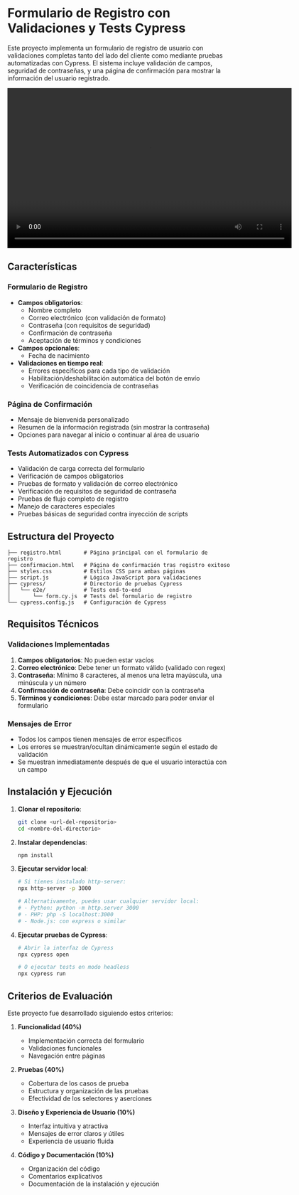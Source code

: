 # Formulario de Registro con Validaciones y Tests Cypress

Este proyecto implementa un formulario de registro de usuario con validaciones completas tanto del lado del cliente como mediante pruebas automatizadas con Cypress. El sistema incluye validación de campos, seguridad de contraseñas, y una página de confirmación para mostrar la información del usuario registrado.

<video width="640" height="360" controls>
  <source src="prueba.mp4" type="video/mp4">
  Tu navegador no soporta la etiqueta de video.
</video>

## Características

### Formulario de Registro
- **Campos obligatorios**:
  - Nombre completo
  - Correo electrónico (con validación de formato)
  - Contraseña (con requisitos de seguridad)
  - Confirmación de contraseña
  - Aceptación de términos y condiciones
- **Campos opcionales**:
  - Fecha de nacimiento
- **Validaciones en tiempo real**:
  - Errores específicos para cada tipo de validación
  - Habilitación/deshabilitación automática del botón de envío
  - Verificación de coincidencia de contraseñas

### Página de Confirmación
- Mensaje de bienvenida personalizado
- Resumen de la información registrada (sin mostrar la contraseña)
- Opciones para navegar al inicio o continuar al área de usuario

### Tests Automatizados con Cypress
- Validación de carga correcta del formulario
- Verificación de campos obligatorios
- Pruebas de formato y validación de correo electrónico
- Verificación de requisitos de seguridad de contraseña
- Pruebas de flujo completo de registro
- Manejo de caracteres especiales
- Pruebas básicas de seguridad contra inyección de scripts

## Estructura del Proyecto

```
├── registro.html       # Página principal con el formulario de registro
├── confirmacion.html   # Página de confirmación tras registro exitoso
├── styles.css          # Estilos CSS para ambas páginas
├── script.js           # Lógica JavaScript para validaciones
├── cypress/            # Directorio de pruebas Cypress
│   └── e2e/            # Tests end-to-end
│       └── form.cy.js  # Tests del formulario de registro
└── cypress.config.js   # Configuración de Cypress
```

## Requisitos Técnicos

### Validaciones Implementadas
1. **Campos obligatorios**: No pueden estar vacíos
2. **Correo electrónico**: Debe tener un formato válido (validado con regex)
3. **Contraseña**: Mínimo 8 caracteres, al menos una letra mayúscula, una minúscula y un número
4. **Confirmación de contraseña**: Debe coincidir con la contraseña
5. **Términos y condiciones**: Debe estar marcado para poder enviar el formulario

### Mensajes de Error
- Todos los campos tienen mensajes de error específicos
- Los errores se muestran/ocultan dinámicamente según el estado de validación
- Se muestran inmediatamente después de que el usuario interactúa con un campo

## Instalación y Ejecución

1. **Clonar el repositorio**:
   ```bash
   git clone <url-del-repositorio>
   cd <nombre-del-directorio>
   ```

2. **Instalar dependencias**:
   ```bash
   npm install
   ```

3. **Ejecutar servidor local**:
   ```bash
   # Si tienes instalado http-server:
   npx http-server -p 3000
   
   # Alternativamente, puedes usar cualquier servidor local:
   # - Python: python -m http.server 3000
   # - PHP: php -S localhost:3000
   # - Node.js: con express o similar
   ```

4. **Ejecutar pruebas de Cypress**:
   ```bash
   # Abrir la interfaz de Cypress
   npx cypress open
   
   # O ejecutar tests en modo headless
   npx cypress run
   ```

## Criterios de Evaluación

Este proyecto fue desarrollado siguiendo estos criterios:

1. **Funcionalidad (40%)**
   - Implementación correcta del formulario
   - Validaciones funcionales
   - Navegación entre páginas

2. **Pruebas (40%)**
   - Cobertura de los casos de prueba
   - Estructura y organización de las pruebas
   - Efectividad de los selectores y aserciones

3. **Diseño y Experiencia de Usuario (10%)**
   - Interfaz intuitiva y atractiva
   - Mensajes de error claros y útiles
   - Experiencia de usuario fluida

4. **Código y Documentación (10%)**
   - Organización del código
   - Comentarios explicativos
   - Documentación de la instalación y ejecución
